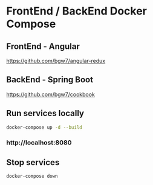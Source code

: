 # FrontEnd / BackEnd Docker Compose

## FrontEnd - Angular

https://github.com/bgw7/angular-redux

## BackEnd - Spring Boot

https://github.com/bgw7/cookbook

## Run services locally

```bash
docker-compose up -d --build
```
### http://localhost:8080

## Stop services

```bash
docker-compose down
```
